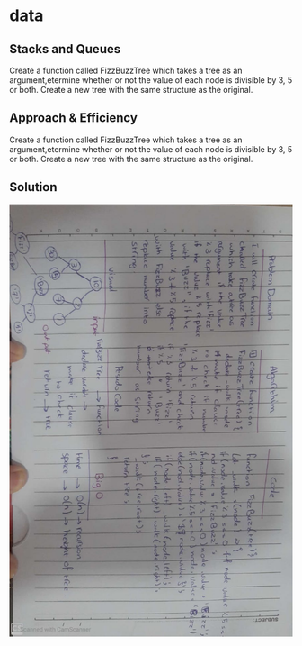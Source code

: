 # data
## Stacks and Queues
Create a function called FizzBuzzTree which takes a tree as an argument,etermine whether or not the value of each node is divisible by 3, 5 or both. Create a new tree with the same structure as the original.
## Approach & Efficiency
Create a function called FizzBuzzTree which takes a tree as an argument,etermine whether or not the value of each node is divisible by 3, 5 or both. Create a new tree with the same structure as the original.


## Solution
![Solution](/assets/cc16.jpeg)
